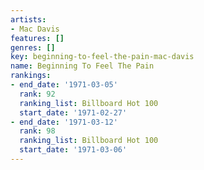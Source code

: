 ```yaml
---
artists:
- Mac Davis
features: []
genres: []
key: beginning-to-feel-the-pain-mac-davis
name: Beginning To Feel The Pain
rankings:
- end_date: '1971-03-05'
  rank: 92
  ranking_list: Billboard Hot 100
  start_date: '1971-02-27'
- end_date: '1971-03-12'
  rank: 98
  ranking_list: Billboard Hot 100
  start_date: '1971-03-06'
---
```


